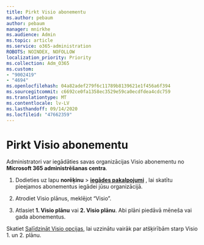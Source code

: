 ```yaml
---
title: Pirkt Visio abonementu
ms.author: pebaum
author: pebaum
manager: mnirkhe
ms.audience: Admin
ms.topic: article
ms.service: o365-administration
ROBOTS: NOINDEX, NOFOLLOW
localization_priority: Priority
ms.collection: Adm_O365
ms.custom:
- "9002419"
- "4694"
ms.openlocfilehash: 04a82adef279f6c11789b8139621e1f456a6f394
ms.sourcegitcommit: c6692ce0fa1358ec3529e59ca0ecdfdea4cdc759
ms.translationtype: MT
ms.contentlocale: lv-LV
ms.lasthandoff: 09/14/2020
ms.locfileid: "47662359"
---
```

# <a name="purchase-visio-subscription"></a>Pirkt Visio abonementu

Administratori var iegādāties savas organizācijas Visio abonementu no **Microsoft 365 administrēšanas centra**.

1. Dodieties uz lapu **norēķinu**  >  **[iegādes pakalpojumi](https://go.microsoft.com/fwlink/p/?linkid=868433)** , lai skatītu pieejamos abonementus iegādei jūsu organizācijā.

2. Atrodiet Visio plānus, meklējot “Visio”.

3. Atlasiet **1. Visio plānu** vai **2. Visio plānu**. Abi plāni piedāvā mēneša vai gada abonementus.

Skatiet [Salīdzināt Visio opcijas](https://products.office.com/Visio/microsoft-visio-plans-and-pricing-compare-visio-options), lai uzzinātu vairāk par atšķirībām starp Visio 1. un 2. plānu.
